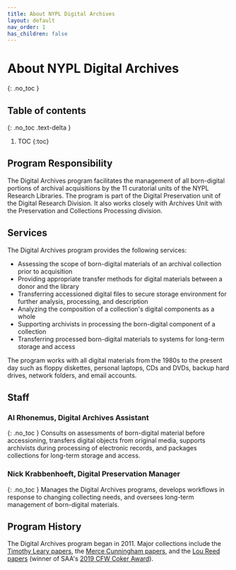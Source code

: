 ```yaml
---
title: About NYPL Digital Archives
layout: default
nav_order: 1
has_children: false
---
```


# About NYPL Digital Archives
{: .no_toc }

## Table of contents
{: .no_toc .text-delta }

1. TOC
{:toc}

## Program Responsibility
The Digital Archives program facilitates the management of all born-digital portions of archival acquisitions by the 11 curatorial units of the NYPL Research Libraries. The program is part of the Digital Preservation unit of the Digital Research Division. It also works closely with Archives Unit with the Preservation and Collections Processing division.

## Services

The Digital Archives program provides the following services:
* Assessing the scope of born-digital materials of an archival collection prior to acquisition
* Providing appropriate transfer methods for digital materials between a donor and the library
* Transferring accessioned digital files to secure storage environment for further analysis, processing, and description
* Analyzing the composition of a collection's digital components as a whole
* Supporting archivists in processing the born-digital component of a collection
* Transferring processed born-digital materials to systems for long-term storage and access

The program works with all digital materials from the 1980s to the present day such as floppy diskettes, personal laptops, CDs and DVDs, backup hard drives, network folders, and email accounts.

## Staff
### Al Rhonemus, Digital Archives Assistant
{: .no_toc }
Consults on assessments of born-digital material before accessioning, transfers digital objects from original media, supports archivists during processing of electronic records, and packages collections for long-term storage and access.

### Nick Krabbenhoeft, Digital Preservation Manager
{: .no_toc }
Manages the Digital Archives programs, develops workflows in response to changing collecting needs, and oversees long-term management of born-digital materials.

## Program History
The Digital Archives program began in 2011. Major collections include the [Timothy Leary papers](http://archives.nypl.org/mss/18400), the [Merce Cunningham papers](http://archives.nypl.org/dan/19852), and the [Lou Reed papers](http://archives.nypl.org/mus/24078) (winner of SAA's [2019 CFW Coker Award](https://www2.archivists.org/node/23739)).
